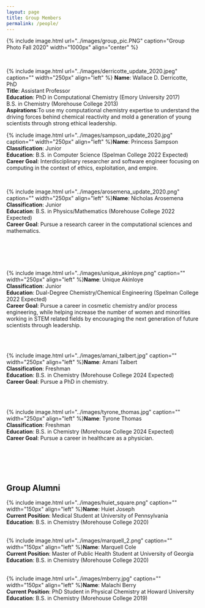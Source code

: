 ```yaml
---
layout: page
title: Group Members
permalink: /people/
---
```


{% include image.html url="../images/group_pic.PNG" caption="Group Photo Fall 2020" width="1000px" align="center" %}

&nbsp;

{% include image.html url="../images/derricotte_update_2020.jpeg" caption="" width="250px" align="left" %} **Name**: Wallace D. Derricotte, PhD  
**Title**: Assistant Professor  
**Education**: PhD in Computational Chemistry (Emory University 2017)  
               B.S. in Chemistry (Morehouse College 2013)  
**Aspirations**:To use my computational chemistry expertise to understand the driving forces behind chemical reactivity and mold a generation of young scientists through strong ethical leadership.  


{% include image.html url="../images/sampson_update_2020.jpg" caption="" width="250px" align="left" %}**Name**: Princess Sampson  
**Classification**: Junior  
**Education**: B.S. in Computer Science (Spelman College 2022 Expected)  
**Career Goal**: Interdisciplinary researcher and software engineer focusing on computing in the context of ethics, exploitation, and empire.
&nbsp;

&nbsp;

{% include image.html url="../images/arosemena_update_2020.png" caption="" width="250px" align="left" %}**Name**: Nicholas Arosemena  
**Classification**: Junior  
**Education**: B.S. in Physics/Mathematics (Morehouse College 2022 Expected)  
**Career Goal**: Pursue a research career in the computational sciences and mathematics.  
&nbsp;

&nbsp;  

&nbsp;

{% include image.html url="../images/unique_akinloye.png" caption="" width="250px" align="left" %}**Name**: Unique Akinloye  
**Classification**: Junior  
**Education**: Dual-Degree Chemistry/Chemical Engineering (Spelman College 2022 Expected)  
**Career Goal**: Pursue a career in cosmetic chemistry and/or process engineering, while helping increase the number of women and minorities working in STEM related fields by encouraging the next generation of future scientists through leadership.  
&nbsp;

&nbsp;  

{% include image.html url="../images/amani_talbert.jpg" caption="" width="250px" align="left" %}**Name**: Amani Talbert  
**Classification**: Freshman  
**Education**: B.S. in Chemistry (Morehouse College 2024 Expected)  
**Career Goal**: Pursue a PhD in chemistry.  
&nbsp;

&nbsp;

{% include image.html url="../images/tyrone_thomas.jpg" caption="" width="250px" align="left" %}**Name**: Tyrone Thomas  
**Classification**: Freshman  
**Education**: B.S. in Chemistry (Morehouse College 2024 Expected)  
**Career Goal**: Pursue a career in healthcare as a physician.  
&nbsp;

&nbsp;

&nbsp;

## Group Alumni
{% include image.html url="../images/huiet_square.png" caption="" width="150px" align="left" %}**Name**: Huiet Joseph   
**Current Position**: Medical Student at University of Pennsylvania  
**Education**: B.S. in Chemistry (Morehouse College 2020)  
&nbsp;

{% include image.html url="../images/marquell_2.png" caption="" width="150px" align="left" %}**Name**: Marquell Cole  
**Current Position**: Master of Public Health Student at University of Georgia  
**Education**: B.S. in Chemistry (Morehouse College 2020)  
&nbsp;

{% include image.html url="../images/mberry.jpg" caption="" width="150px" align="left" %}**Name**: Malachi Berry  
**Current Position**: PhD Student in Physical Chemistry at Howard University  
**Education**: B.S. in Chemistry (Morehouse College 2019)
